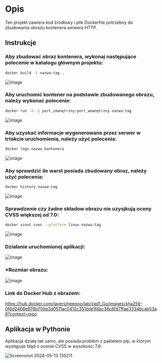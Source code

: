 # Opis

Ten projekt zawiera kod źródłowy i plik Dockerfile potrzebny do zbudowania obrazu kontenera serwera HTTP.

## Instrukcje

### Aby zbudować obraz kontenera, wykonaj następujące polecenie w katalogu głównym projektu:

```bash
docker build -t nazwa:tag .
```

![image](https://github.com/N33Qu/ZAD1/assets/116431498/0a675f1a-79f3-4a34-9e3d-060ee0776b27)

### Aby uruchomić kontener na podstawie zbudowanego obrazu, należy wykonać polecenie:

```bash
docker run -d -p port_zewnętrzny:port_wewnętrzny nazwa:tag
```

![image](https://github.com/N33Qu/ZAD1/assets/116431498/d259941b-c1c8-4ce7-9e92-de4b9c042e5a)

### Aby uzyskać informacje wygenerowane przez serwer w trtakcie uruchomienia, należy użyć polecenia:

```bash
docker logs nazwa_kontenera
```

![image](https://github.com/N33Qu/ZAD1/assets/116431498/351035ac-3e1c-4b0e-b14c-809a7defa019)

### Aby sprawdzić ile warst posiada zbudowany obraz, należy użyć polecenia:

```bash
docker history nazwa:tag
```

![image](https://github.com/N33Qu/ZAD1/assets/116431498/85c3d5bd-b79a-444a-a4ad-2cdb06a2e53a)

### Sprawdzenie czy żadne składow obrazu nie uzysjkują oceny CVSS większej od 7.0:

```bash
docker scout cves --platform linux nazwa:tag
```

![image](https://github.com/N33Qu/ZAD1/assets/116431498/fd7eb7c7-9fff-47b4-b953-e5542e8d540f)

### Działanie uruchomionej aplikacji:

![image](https://github.com/N33Qu/ZAD1/assets/116431498/d8a3ce8c-7eb5-4a24-995a-1899e895ab89)

### *Rozmiar obrazu:

![image](https://github.com/N33Qu/ZAD1/assets/116431498/a00272fe-5ad7-4350-9f3c-d2ada26f09c4)

### Link do Docker Hub z obrazem:

https://hub.docker.com/layers/neeqoo/lab/zad1_Go/images/sha256-0f6d2466e878b70de3d0511ac0412c351dde1f4ac38c6fd7ffae3334bcab53a8?context=repo

## Aplikacja w Pythonie

Aplikacja działa tak samo, ale posiada problem z pakietem pip, w którym występuje błąd o ocenie CVSS w wysokości 7.8:

![Screenshot 2024-05-13 135211](https://github.com/N33Qu/ZAD1/assets/116431498/f26cb690-84c8-4c05-9074-017d8d3e2281)





